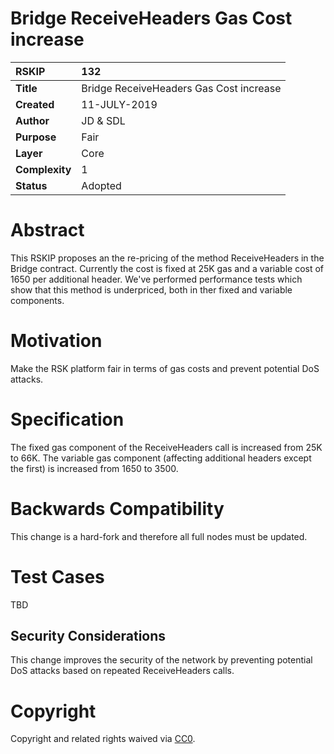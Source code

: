 # Bridge ReceiveHeaders Gas Cost increase

|RSKIP          |132           |
| :------------ |:-------------|
|**Title**      |Bridge ReceiveHeaders Gas Cost increase|
|**Created**    |11-JULY-2019 |
|**Author**     |JD & SDL |
|**Purpose**    |Fair |
|**Layer**      |Core |
|**Complexity** |1 |
|**Status**     |Adopted |

# **Abstract**

This RSKIP proposes an the re-pricing of the method ReceiveHeaders in the Bridge contract.
Currently the cost is fixed at 25K gas and a variable cost of 1650 per additional header. We've performed performance tests which show that this method is underpriced, both in ther fixed and variable components.
	

# **Motivation**

Make the RSK platform fair in terms of gas costs and prevent potential DoS attacks.

# **Specification**

The fixed gas component of the ReceiveHeaders call is increased from 25K to 66K. The variable gas component (affecting additional headers except the first) is increased from 1650 to 3500.

# Backwards Compatibility

This change is a hard-fork and therefore all full nodes must be updated. 

# Test Cases

TBD

## Security Considerations

This change improves the security of the network by preventing potential DoS attacks based on repeated ReceiveHeaders calls.

# **Copyright**

Copyright and related rights waived via [CC0](https://creativecommons.org/publicdomain/zero/1.0/).